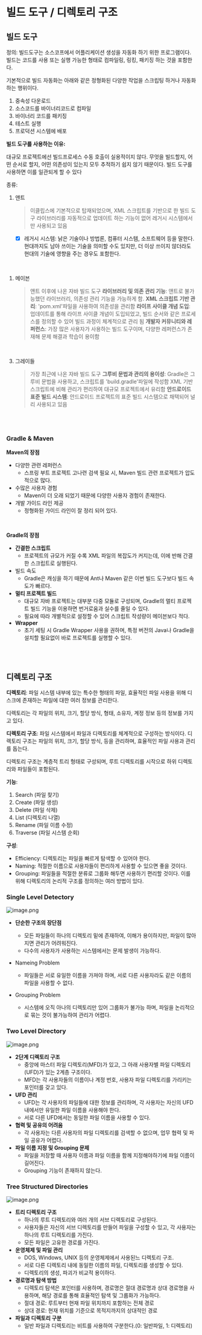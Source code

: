 # 빌드 도구 / 디렉토리 구조

## 빌드 도구

정의: 빌드도구는 소스코프에서 어플리케이션 생성을 자동화 하기 위한 프로그램이다. 빌드는 코드를 사용 또는 실행 가능한 형태로 컴파일링, 링킹, 패키징 하는 것을 포함한다.

기본적으로 빌드 자동화는 아래와 같은 정형화된 다양한 작업을 스크립팅 하거나 자동화하는 행위이다.

1. 중속성 다운로드
2. 소스코드를 바이너리코드로 컴파일
3. 바이너리 코드를 패키징
4. 테스트 실행
5. 프로덕션 시스템에 배포

**빌드 도구를 사용하는 이유:**

대규모 프로젝트에선 빌드프로세스 수동 호출이 실용적이지 않다.
무엇을 빌드할지, 어떤 순서로 할지, 어떤 의존성이 있는지 모두 추적하기 쉽지 않기 때문이다. 빌드 도구를 사용하면 이를 일관되게 할 수 있다

종류:

1. 앤트

    > 이클립스에 기본적으로 탑재되었으며, XML 스크립트를 기반으로 한 빌드 도구
    라이브러리를 자동적으로 업데이트 하는 기능이 없어 레거시 시스템에서만 사용되고 있음

   - [x] 레거시 시스템: 낡은 기술이나 방법론, 컴퓨터 시스템, 소프트웨어 등을 말한다. 현대까지도 남아 쓰이는 기술을 의미할 수도 있지만, 더 이상 쓰이지 않더라도 현대의 기술에 영향을 주는 경우도 포함한다.

<br>

1. 메이븐

    > 앤트 이후에 나온 자바 빌드 도구
    **라이브러리 및 의존 관리 기능**: 앤트로 불가능했던 라이브러리, 의존성 관리 기능을 가능하게 함.
    **XML 스크립트 기반 관리**: 'pom.xml'파일을 사용하여 의존성을 관리함
    **라이프 사이클 개념 도입**: 업데이트를 통해 라이프 사이클 개념이 도입되었고, 빌드 순서와 같은 프로세스를 정의할 수 있어 빌드 과정이 체계적으로 관리 됨
    **개발자 커뮤니티와 레퍼런스**: 가장 많은 사용자가 사용하는 빌드 도구이며, 다양한 레퍼런스가 존재해 문제 해결과 학습이 용이함

<br>

3. 그레이들
    > 가장 최근에 나온 자바 빌드 도구
    **그루비 문법과 관리의 용이성**: Gradle은 그루비 문법을 사용하고, 스크립트를 'build.gradle'파일에 작성함
    XML 기반 스크립트에 비해 관리가 편리하여 대규모 프로젝트에서 유리함
    **안드로이드 표준 빌드 시스템**: 안드로이드 프로젝트의 표준 빌드 시스템으로 채택되어 널리 사용되고 있음

<br><br>

### Gradle & Maven

**Maven의 장점**

- 다양한 관련 레퍼런스
  - 스프링 부트 프로젝트 고나련 검색 필요 시, Maven 빌드 관련 프로젝트가 압도적으로 많다.
- 수많은 사용자 경험
  - Maven이 더 오래 되었기 때문에 다양한 사용자 경험이 존재한다.
- 개발 가이드 라인 제공
  - 정형화된 가이드 라인이 잘 정리 되어 있다.

<br>

**Gradle의 장점**

- **간결한 스크립트**
  - 프로젝트의 규모가 커질 수록 XML 파일의 복잡도가 커지는데, 이에 반해 간결한 스크립트로 실행된다.
- 빌드 속도
  - Gradle은 캐싱을 하기 때문에 Ant나 Maven 같은 이번 빌드 도구보다 빌드 속도가 빠르다.
- **멀티 프로젝트 빌드**
  - 대규모 자바 프로젝트는 대부분 다중 모듈로 구성되며, Gradle의 멀티 프로젝트 빌드 기능을 이용하면 번거로움과 실수를 줄일 수 있다.
  - 필요에 따라 개별적으로 설정할 수 있어 스크립트 작성량이 메이븐보다 적다.
- **Wrapper**
  - 초기 세팅 시 Gradle Wrapper 사용을 권하며, 특정 버전의 Java나 Gradle을 설치할 필요없이 바로 프로젝트를 실행할 수 있다.

<br><br>

## 디렉토리 구조

**디렉토리**: 파일 시스템 내부에 있는 특수한 형태의 파일, 효율적인 파일 사용을 위해 디스크에 존재하는 파일에 대한 여러 정보를 관리한다.

디렉토리는 각 파일의 위치, 크기, 할당 방식, 형태, 소유자, 계정 정보 등의 정보를 가지고 있다.

**디렉토리 구조**: 파일 시스템에서 파일과 디렉토리를 체계적으로 구성하는 방식이다. 디렉토리 구조는 파일의 위치, 크기, 할당 방식, 등을 관리하며, 효율적인 파일 사용과 관리를 돕는다.

디렉토리 구조는 계층적 트리 형태로 구성되며, 루트 디렉토리를 시작으로 하위 디렉토리와 파일들이 포함된다.

**기능**:

1. Search (파일 찾기)
2. Create (파일 생성)
3. Delete (파일 삭제)
4. List (디렉토리 나열)
5. Rename (파일 이름 수정)
6. Traverse (파일 시스템 순회)

**구성**:

- Efficiency: 디렉토리는 파일을 빠르게 탐색할 수 있어야 한다.
- Naming: 적절한 이름으로 사용자들이 편리하게 사용할 수 있으면 좋을 것이다.
- Grouping: 파일들을 적절한 분류로 그룹화 해두면 사용하기 편리할 것이다. 이를 위해 디렉토리의 논리적 구조를 정의하는 여러 방법이 있다.

### Single Level Detectory

![image.png](https://velog.velcdn.com/images/lcheun/post/63f4c706-9311-4356-b4c9-5a3b76a101a9/image.png)

- **단순한 구조의 장단점**
  - 모든 파일들이 하나의 디렉토리 밑에 존재하여, 이해가 용이하지만, 파일이 많아지면 관리가 어려워진다.
  - 다수의 사용자가 사용하는 시스템에서는 문제 발생이 가능하다.

- Nameing Problem
  - 파일들은 서로 유일한 이름을 가져야 하며, 서로 다른 사용자라도 같은 이름의 파일을 사용할 수 없다.

- Grouping Problem
  - 시스템에 오직 아나의 디렉토리만 있어 그룹화가 불가능 하며, 파일을 논리적으로 묶는 것이 불가능하여 관리가 어렵다.

### Two Level Directory

 ![image.png](https://velog.velcdn.com/images/lcheun/post/ab4f7935-a1ef-4808-a519-58f59776f17b/image.png)

- **2단계 디렉토리 구조**
  - 중앙에 마스터 파일 디렉토리(MFD)가 있고, 그 아래 사용자별 파일 디렉토리(UFD)가 있는 2계층 구조이다.
  - MFD는 각 사용자들의 이름이나 계정 번호, 사용자 파일 디렉토리를 가리키는 포인터를 갖고 있다.
- **UFD 관리**
  - UFD는 각 사용자의 파일들에 대한 정보를 관리하며, 각 사용자는 자신의 UFD 내에서만 유일한 파일 이름을 사용해야 한다.
  - 서로 다른 UFD에서는 동일한 파일 이름을 사용할 수 있다.
- **협력 및 공유의 어려움**
  - 각 사용자는 다른 사용자의 파일 디렉토리를 검색할 수 없으며, 업무 협력 및 파일 공유가 어렵다.
- **파일 이름 지정 및 Grouping 문제**
  - 파일을 저장할 때 사용자 이름과 파일 이름을 함께 지정해야하기에 파일 이름이 길어진다.
  - Grouping 기능이 존재하지 않는다.

### Tree Structured Directories

![image.png](https://velog.velcdn.com/images/lcheun/post/edb6aa97-eb17-42c5-b4e9-6a1819451f74/image.png)

- **트리 디렉토리 구조**
  - 하나의 루트 디렉토리와 여러 개의 서브 디렉토리로 구성된다.
  - 사용자들은 자신의 서브 디렉토리를 만들어 파일을 구성할 수 있고, 각 사용자는 하나의 루트 디렉토리를 가진다.
  - 모든 파일은 고유한 경로를 가진다.
- **운영체제 및 파일 관리**
  - DOS, Windows, UNIX 등의 운영체제에서 사용된느 디렉토리 구조.
  - 서로 다른 디렉토리 내에 동일한 이름의 파일, 디렉토리를 생성할 수 있다.
  - 디렉토리의 생성, 파괴가 비교적 용이하다.
- **경로명과 탐색 방법**
  - 디렉토리 탐색은 포인터를 사용하며, 경로명은 절대 경로명과 상대 경로명을 사용하며, 해당 경로를 통해 효율적인 탐색 및 그룹화가 가능하다.
  - 절대 경로: 루트부터 현재 파일 위치까지 포함하는 전체 경로
  - 상대 경로: 현재 위치를 기준으로 목적지까지의 상대적인 경로
- **파일과 디렉토리 구분**
  - 일반 파일과 디렉토리는 비트를 사용하여 구분한다.(0: 일반파일, 1: 디렉토리)


